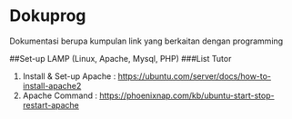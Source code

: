 # Dokuprog
Dokumentasi berupa kumpulan link yang berkaitan dengan programming

##Set-up LAMP (Linux, Apache, Mysql, PHP)
###List Tutor
1. Install & Set-up Apache : https://ubuntu.com/server/docs/how-to-install-apache2
2. Apache Command : https://phoenixnap.com/kb/ubuntu-start-stop-restart-apache
